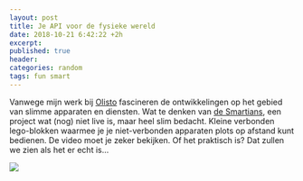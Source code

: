 ```yaml
---
layout: post
title: Je API voor de fysieke wereld
date: 2018-10-21 6:42:22 +2h
excerpt:
published: true
header:
categories: random
tags: fun smart
---
```

Vanwege mijn werk bij [Olisto](https://olisto.com) fascineren de ontwikkelingen op het gebied van slimme apparaten en diensten. Wat te denken van [de Smartians](http://frolicstudio.com/portfolio/smartians/?ref=producthunt), een project wat (nog) niet live is, maar heel slim bedacht. Kleine verbonden lego-blokken waarmee je je niet-verbonden apparaten plots op afstand kunt bedienen. De video moet je zeker bekijken. Of het praktisch is? Dat zullen we zien als het er echt is...

![](../images/smartians.gif)